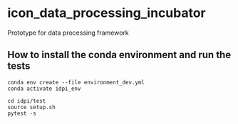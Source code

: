 # icon_data_processing_incubator
Prototype for data processing framework

## How to install the conda environment and run the tests
```
conda env create --file environment_dev.yml
conda activate idpi_env

cd idpi/test
source setup.sh
pytest -s
```


